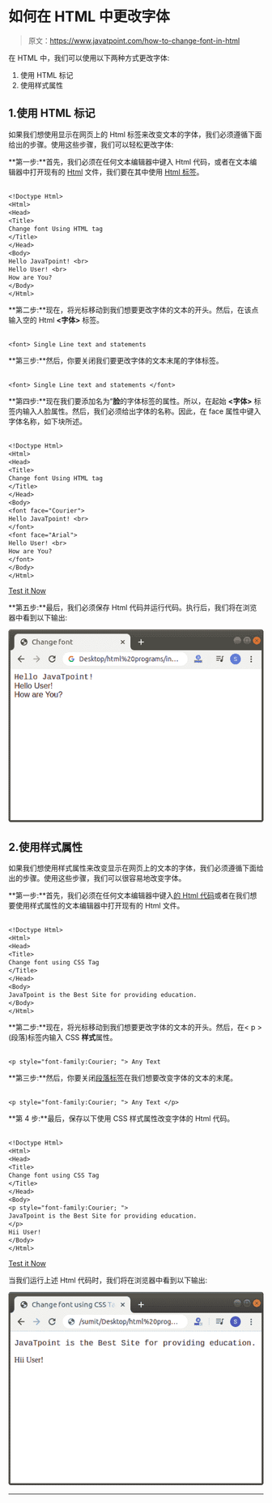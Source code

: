 # 如何在 HTML 中更改字体

> 原文：<https://www.javatpoint.com/how-to-change-font-in-html>

在 HTML 中，我们可以使用以下两种方式更改字体:

1.  使用 HTML 标记
2.  使用样式属性

## 1.使用 HTML 标记

如果我们想使用显示在网页上的 Html 标签来改变文本的字体，我们必须遵循下面给出的步骤。使用这些步骤，我们可以轻松更改字体:

**第一步:**首先，我们必须在任何文本编辑器中键入 Html 代码，或者在文本编辑器中打开现有的 [Html](https://www.javatpoint.com/html-tutorial) 文件，我们要在其中使用 [Html 标签](https://www.javatpoint.com/html-tags)。

```

<!Doctype Html>
<Html>   
<Head>    
<Title>   
Change font Using HTML tag
</Title>
</Head>
<Body> 
Hello JavaTpoint! <br>
Hello User! <br>
How are You?  
</Body>
</Html>

```

**第二步:**现在，将光标移动到我们想要更改字体的文本的开头。然后，在该点输入空的 Html **<字体>** 标签。

```

<font> Single Line text and statements

```

**第三步:**然后，你要关闭我们要更改字体的文本末尾的字体标签。

```

<font> Single Line text and statements </font>

```

**第四步:**现在我们要添加名为“**脸**的字体标签的属性。所以，在起始 **<字体>** 标签内输入人脸属性。然后，我们必须给出字体的名称。因此，在 face 属性中键入字体名称，如下块所述。

```

<!Doctype Html>
<Html>   
<Head>    
<Title>   
Change font Using HTML tag
</Title>
</Head>
<Body> 
<font face="Courier">
Hello JavaTpoint! <br> 
</font>
<font face="Arial">
Hello User! <br>
How are You?  
</font>
</Body>
</Html>

```

[Test it Now](https://www.javatpoint.com/oprweb/test.jsp?filename=ChangeFontinHTML1)

**第五步:**最后，我们必须保存 Html 代码并运行代码。执行后，我们将在浏览器中看到以下输出:

![How to Change Font in HTML](img/f9c6262483cd2b305c54a5a81e9b1c7e.png)

## 2.使用样式属性

如果我们想使用样式属性来改变显示在网页上的文本的字体，我们必须遵循下面给出的步骤。使用这些步骤，我们可以很容易地改变字体。

**第一步:**首先，我们必须在任何文本编辑器中键入[的 Html 代码](https://www.javatpoint.com/html-code-tag)或者在我们想要使用样式属性的文本编辑器中打开现有的 Html 文件。

```

<!Doctype Html>
<Html>   
<Head>    
<Title>   
Change font using CSS Tag
</Title>
</Head>
<Body> 
JavaTpoint is the Best Site for providing education. 
</Body>
</Html>

```

**第二步:**现在，将光标移动到我们想要更改字体的文本的开头。然后，在< p >(段落)标签内输入 CSS **样式**属性。

```

<p style="font-family:Courier; "> Any Text

```

**第三步:**然后，你要关闭[段落标签](https://www.javatpoint.com/html-paragraph)在我们想要改变字体的文本的末尾。

```

<p style="font-family:Courier; "> Any Text </p>

```

**第 4 步:**最后，保存以下使用 CSS 样式属性改变字体的 Html 代码。

```

<!Doctype Html>
<Html>   
<Head>    
<Title>   
Change font using CSS Tag
</Title>
</Head>
<Body> 
<p style="font-family:Courier; ">
JavaTpoint is the Best Site for providing education. 
</p>
Hii User!
</Body>
</Html>

```

[Test it Now](https://www.javatpoint.com/oprweb/test.jsp?filename=ChangeFontinHTML2)

当我们运行上述 Html 代码时，我们将在浏览器中看到以下输出:

![How to Change Font in HTML](img/3eb1955fc8cd0b280d04fe4e0c54b625.png)

* * *